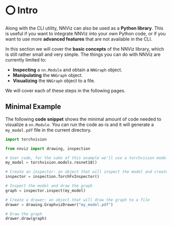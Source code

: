 # ⭕ Intro

Along with the CLI utility, NNViz can also be used as a **Python library**. This is useful if you want to integrate NNViz into your own Python code, or if you want to use more **advanced features** that are not available in the CLI.

In this section we will cover the **basic concepts** of the NNViz library, which is still rather small and very simple. The things you can do with NNViz are currently limited to:

- **Inspecting** a `nn.Module` and obtain a `NNGraph` object.
- **Manipulating** the `NNGraph` object.
- **Visualizing** the `NNGraph` object to a file.

We will cover each of these steps in the following pages.

## Minimal Example

The following **code snippet** shows the minimal amount of code needed to visualize a `nn.Module`. You can run the code as-is and it will generate a `my_model.pdf` file in the current directory.

```python
import torchvision

from nnviz import drawing, inspection

# User code, for the sake of this example we'll use a torchvision model
my_model = torchvision.models.resnet18()

# Create an inspector: an object that will inspect the model and create a graph
inspector = inspection.TorchFxInspector()

# Inspect the model and draw the graph
graph = inspector.inspect(my_model)

# Create a drawer: an object that will draw the graph to a file
drawer = drawing.GraphvizDrawer("my_model.pdf")

# Draw the graph
drawer.draw(graph)
```